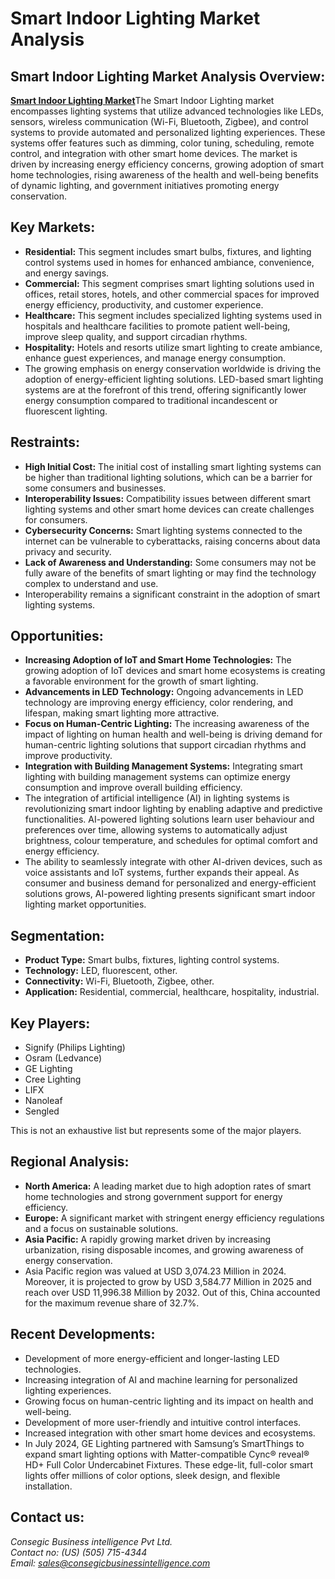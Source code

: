 # 
# Smart Indoor Lighting Market Analysis
            
<h2 class="text-2xl sm:text-3xl font-bold text-gray-800 mb-4">Smart Indoor Lighting Market Analysis Overview:</h2>
<p class="text-gray-700 leading-relaxed mb-4">
    <a href="https://www.consegicbusinessintelligence.com/smart-indoor-lighting-market"><b> Smart Indoor Lighting Market</b></a>The Smart Indoor Lighting market encompasses lighting systems that utilize advanced
    technologies like LEDs, sensors, wireless communication (Wi-Fi, Bluetooth,
    Zigbee), and control systems to provide automated and personalized lighting
    experiences. These systems offer features such as dimming, color tuning,
    scheduling, remote control, and integration with other smart home devices. The
    market is driven by increasing energy efficiency concerns, growing adoption of
    smart home technologies, rising awareness of the health and well-being benefits
    of dynamic lighting, and government initiatives promoting energy conservation.
</p>
        </section>

       
<h2 class="text-2xl sm:text-3xl font-bold text-gray-800 mb-4">Key Markets:</h2>
<ul class="list-disc text-gray-700 leading-relaxed space-y-2">
    <li>
        <strong>Residential:</strong> This segment includes smart bulbs,
        fixtures, and lighting control systems used in homes for enhanced ambiance,
        convenience, and energy savings.
    </li>
    <li>
        <strong>Commercial:</strong> This segment comprises smart
        lighting solutions used in offices, retail stores, hotels, and other commercial
        spaces for improved energy efficiency, productivity, and customer experience.
    </li>
    <li>
        <strong>Healthcare:</strong> This segment includes specialized
        lighting systems used in hospitals and healthcare facilities to promote patient
        well-being, improve sleep quality, and support circadian rhythms.
    </li>
    <li>
        <strong>Hospitality:</strong> Hotels and resorts utilize smart
        lighting to create ambiance, enhance guest experiences, and manage energy
        consumption.
    </li>
    <li>
        The growing emphasis on energy conservation
        worldwide is driving the adoption of energy-efficient lighting solutions.
        LED-based smart lighting systems are at the forefront of this trend, offering
        significantly lower energy consumption compared to traditional incandescent or
        fluorescent lighting.
    </li>
</ul>
        </section>

       
<h2 class="text-2xl sm:text-3xl font-bold text-gray-800 mb-4">Restraints:</h2>
<ul class="list-disc text-gray-700 leading-relaxed space-y-2">
    <li>
        <strong>High Initial Cost:</strong> The initial cost of
        installing smart lighting systems can be higher than traditional lighting
        solutions, which can be a barrier for some consumers and businesses.
    </li>
    <li>
        <strong>Interoperability Issues:</strong> Compatibility issues
        between different smart lighting systems and other smart home devices can
        create challenges for consumers.
    </li>
    <li>
        <strong>Cybersecurity Concerns:</strong> Smart
        lighting systems connected to the internet can be vulnerable to
        cyberattacks, raising concerns about data privacy and security.
    </li>
    <li>
        <strong>Lack of Awareness and Understanding:</strong> Some
        consumers may not be fully aware of the benefits of smart lighting or may find
        the technology complex to understand and use.
    </li>
    <li>
        Interoperability remains a significant
        constraint in the adoption of smart lighting systems.
    </li>
</ul>
        </section>

       
<h2 class="text-2xl sm:text-3xl font-bold text-gray-800 mb-4">Opportunities:</h2>
<ul class="list-disc text-gray-700 leading-relaxed space-y-2">
    <li>
        <strong>Increasing Adoption of IoT and Smart Home
        Technologies:</strong> The growing adoption of IoT devices and smart home ecosystems is
        creating a favorable environment for the growth of smart lighting.
    </li>
    <li>
        <strong>Advancements in LED Technology:</strong> Ongoing
        advancements in LED technology are improving energy efficiency, color
        rendering, and lifespan, making smart lighting more attractive.
    </li>
    <li>
        <strong>Focus on Human-Centric Lighting:</strong> The increasing
        awareness of the impact of lighting on human health and well-being is driving
        demand for human-centric lighting solutions that support circadian rhythms and
        improve productivity.
    </li>
    <li>
        <strong>Integration with Building Management Systems:</strong>
        Integrating smart lighting with building management systems can optimize energy
        consumption and improve overall building efficiency.
    </li>
    <li>
        The integration of artificial intelligence (AI)
        in lighting systems is revolutionizing smart indoor lighting by enabling
        adaptive and predictive functionalities. AI-powered lighting solutions learn
        user behaviour and preferences over time, allowing systems to automatically
        adjust brightness, colour temperature, and schedules for optimal comfort and
        energy efficiency.
    </li>
    <li>
        The ability to seamlessly integrate with other
        AI-driven devices, such as voice assistants and IoT systems, further expands
        their appeal. As consumer and business demand for personalized and
        energy-efficient solutions grows, AI-powered
        lighting presents significant smart indoor lighting market opportunities.
    </li>
</ul>
        </section>

       
<h2 class="text-2xl sm:text-3xl font-bold text-gray-800 mb-4">Segmentation:</h2>
<ul class="list-disc text-gray-700 leading-relaxed space-y-2">
    <li>
        <strong>Product Type:</strong> Smart bulbs, fixtures, lighting
        control systems.
    </li>
    <li>
        <strong>Technology:</strong> LED, fluorescent, other.
    </li>
    <li>
        <strong>Connectivity:</strong> Wi-Fi, Bluetooth, Zigbee, other.
    </li>
    <li>
        <strong>Application:</strong> Residential, commercial,
        healthcare, hospitality, industrial.
    </li>
</ul>
        </section>

       
<h2 class="text-2xl sm:text-3xl font-bold text-gray-800 mb-4">Key Players:</h2>
<ul class="list-disc text-gray-700 leading-relaxed space-y-2">
    <li>Signify (Philips Lighting)</li>
    <li>Osram (Ledvance)</li>
    <li>GE Lighting</li>
    <li>Cree Lighting</li>
    <li>LIFX</li>
    <li>Nanoleaf</li>
    <li>Sengled</li>
</ul>
<p class="text-gray-700 leading-relaxed mt-4">
    This is not an exhaustive list but represents some of the
    major players.
</p>
        </section>

       
<h2 class="text-2xl sm:text-3xl font-bold text-gray-800 mb-4">Regional Analysis:</h2>
<ul class="list-disc text-gray-700 leading-relaxed space-y-2">
    <li>
        <strong>North America:</strong> A leading market due to high
        adoption rates of smart home technologies and strong government support for
        energy efficiency.
    </li>
    <li>
        <strong>Europe:</strong> A significant market with stringent
        energy efficiency regulations and a focus on sustainable solutions.
    </li>
    <li>
        <strong>Asia Pacific:</strong> A rapidly growing market driven by
        increasing urbanization, rising disposable incomes, and growing awareness of
        energy conservation.
    </li>
    <li>
        Asia Pacific region was valued at USD 3,074.23
        Million in 2024. Moreover, it is projected to grow by USD 3,584.77 Million in
        2025 and reach over USD 11,996.38 Million by 2032. Out of this, China accounted
        for the maximum revenue share of 32.7%.
    </li>
</ul>
        </section>

       
<h2 class="text-2xl sm:text-3xl font-bold text-gray-800 mb-4">Recent Developments:</h2>
<ul class="list-disc text-gray-700 leading-relaxed space-y-2">
    <li>
        Development of more energy-efficient and longer-lasting LED
        technologies.
    </li>
    <li>
        Increasing integration of AI and machine learning for
        personalized lighting experiences.
    </li>
    <li>
        Growing focus on human-centric lighting and its impact on
        health and well-being.
    </li>
    <li>
        Development of more user-friendly and intuitive control
        interfaces.
    </li>
    <li>
        Increased integration with other smart home devices and
        ecosystems.
    </li>
    <li>
        In July 2024, GE Lighting partnered with Samsung’s
        SmartThings to expand smart lighting options with Matter-compatible Cync®
        reveal® HD+ Full Color Undercabinet Fixtures. These edge-lit, full-color smart
        lights offer millions of color options, sleek design, and flexible
        installation.
    </li>
</ul>
        </section>

       
<h2 class="text-2xl sm:text-3xl font-bold text-gray-800 mb-4">Contact us:</h2>
<address class="text-gray-700 leading-relaxed not-italic">
    Consegic Business intelligence Pvt Ltd.<br>
    Contact no: (US) (505) 715-4344<br>
    Email: <a href="mailto:sales@consegicbusinessintelligence.com" class="text-blue-600 hover:underline">sales@consegicbusinessintelligence.com</a>
</address>
        </section>
    </div>
</body>
</html>
